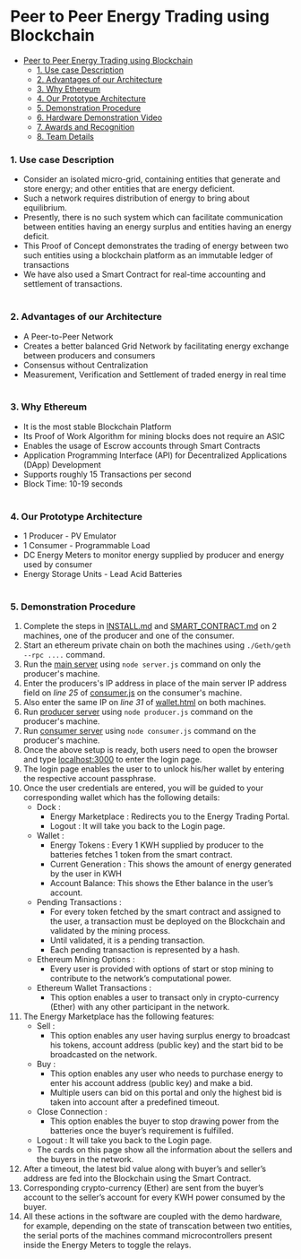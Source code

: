 # Peer to Peer Energy Trading using Blockchain
- [Peer to Peer Energy Trading using Blockchain](#peer-to-peer-energy-trading-using-blockchain)
    - [1. Use case Description](#1-use-case-description)
    - [2. Advantages of our Architecture](#2-advantages-of-our-architecture)
    - [3. Why Ethereum](#3-why-ethereum)
    - [4. Our Prototype Architecture](#4-our-prototype-architecture)
    - [5. Demonstration Procedure](#5-demonstration-procedure)
    - [6. Hardware Demonstration Video](#6-hardware-demonstration-video)
    - [7. Awards and Recognition](#7-awards-and-recognition)
    - [8. Team Details](#8-team-details)
### 1. Use case Description
  * Consider an isolated micro-grid, containing entities that generate and store energy; and other entities that are energy deficient.
  * Such a network requires distribution of energy to bring about equilibrium.
  * Presently, there is no such system which can facilitate communication between entities having an energy surplus and entities having an energy deficit.
  * This Proof of Concept demonstrates the trading of energy between two such entities using a blockchain platform as an immutable ledger of transactions
  * We have also used a Smart Contract for real-time accounting and settlement of transactions.
<br><br>

### 2. Advantages of our Architecture
  * A Peer-to-Peer Network
  * Creates a better balanced Grid Network by facilitating energy exchange between producers and consumers
  * Consensus without Centralization
  *  Measurement, Verification and Settlement of traded energy in real time
<br><br>

### 3. Why Ethereum
 * It is the most stable Blockchain Platform
 * Its Proof of Work Algorithm for mining blocks does not require an ASIC
 * Enables the usage of Escrow accounts through Smart Contracts
 * Application Programming Interface (API) for Decentralized Applications (DApp) Development
 * Supports roughly 15 Transactions per second
 * Block Time: 10-19 seconds
<br><br>

### 4. Our Prototype Architecture
  * 1 Producer - PV Emulator
  * 1 Consumer - Programmable Load
  * DC Energy Meters to monitor energy supplied by producer and energy used by consumer
  * Energy Storage Units - Lead Acid Batteries
<br><br>

### 5. Demonstration Procedure
  1. Complete the steps in [INSTALL.md](INSTALL.md) and [SMART_CONTRACT.md](SMART_CONTRACT.md) on 2 machines, one of the producer and one of the consumer.
  2. Start an ethereum private chain on both the machines using `./Geth/geth --rpc ....` command.
  3. Run the [main server](server.js) using `node server.js` command on only the producer's machine.
  4. Enter the producers's IP address in place of the main server IP address field on *line 25* of [consumer.js](consumer.js) on the consumer's machine.
  5. Also enter the same IP on *line 31* of [wallet.html](wallet.html) on both machines.
  6. Run [producer server](producer.js) using `node producer.js` command on the producer's machine.
  7. Run [consumer server](consumer.js) using `node consumer.js` command on the producer's machine.
  8. Once the above setup is ready, both users need to open the browser and type [localhost:3000](localhost:3000) to enter the login page.
  9. The login page enables the user to to unlock his/her wallet by entering the respective account passphrase.
  10. Once the user credentials are entered, you will be guided to your corresponding wallet which has the following details:
      * Dock :
        - Energy Marketplace : Redirects you to the Energy Trading Portal.
        - Logout : It will take you back to the Login page.
      * Wallet :
        - Energy Tokens : Every 1 KWH supplied by producer to the batteries fetches 1 token from the smart contract.
        - Current Generation : This shows the amount of energy generated by the user in KWH
        - Account Balance: This shows the Ether balance in the user’s account.
      * Pending Transactions :
        - For every token fetched by the smart contract and assigned to the user, a transaction must be deployed on the Blockchain and validated by the mining process.
        -  Until validated, it is a pending transaction. 
        -  Each pending transaction is represented by a hash.
      * Ethereum Mining Options :
        - Every user is provided with options of start or stop mining to contribute to the network’s computational power.
      * Ethereum Wallet Transactions :
        - This option enables a user to transact only in crypto-currency (Ether) with any other participant in the network.
  11. The Energy Marketplace has the following features:
      * Sell : 
        - This option enables any user having surplus energy to broadcast his tokens, account address (public key) and the start bid to be broadcasted on the network.
      * Buy : 
        - This option enables any user who needs to purchase energy to enter his account address (public key) and make a bid. 
        - Multiple users can bid on this portal and only the highest bid is taken into account after a predefined timeout.
      * Close Connection :
        - This option enables the buyer to stop drawing power from the batteries once the buyer’s requirement is fulfilled.
      * Logout : It will take you back to the Login page.
      * The cards on this page show all the information about the sellers and the buyers in the network.
  12. After a timeout, the latest bid value along with buyer’s and seller’s address are fed into the Blockchain using the Smart Contract.
  13. Corresponding crypto-currency (Ether) are sent from the buyer’s account to the seller’s account for every KWH power consumed by the buyer.
  14. All these actions in the software are coupled with the demo hardware, for example, depending on the state of transcation between two entities, the serial ports of the machines command microcontrollers present inside the Energy Meters to toggle the relays.


